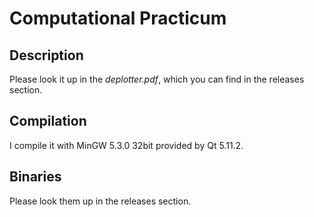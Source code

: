 # Computational Practicum

## Description

Please look it up in the _deplotter.pdf_, which you can find in the releases section.

## Compilation

I compile it with MinGW 5.3.0 32bit provided by Qt 5.11.2.

## Binaries

Please look them up in the releases section.
